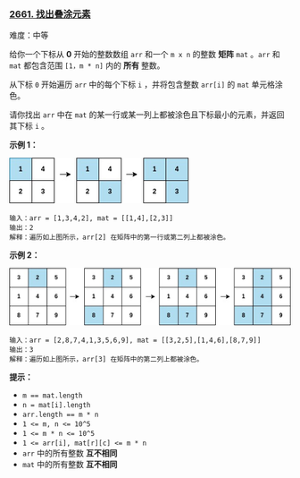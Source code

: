 ### [2661\. 找出叠涂元素](https://leetcode.cn/problems/first-completely-painted-row-or-column/)

难度：中等

给你一个下标从 **0** 开始的整数数组 `arr` 和一个 `m x n` 的整数 **矩阵** `mat` 。`arr` 和 `mat` 都包含范围 `[1，m * n]` 内的 **所有** 整数。

从下标 `0` 开始遍历 `arr` 中的每个下标 `i` ，并将包含整数 `arr[i]` 的 `mat` 单元格涂色。

请你找出 `arr` 中在 `mat` 的某一行或某一列上都被涂色且下标最小的元素，并返回其下标 `i` 。

**示例 1：**

![](./assets/img/Question2661_01.jpg)

```
输入：arr = [1,3,4,2], mat = [[1,4],[2,3]]
输出：2
解释：遍历如上图所示，arr[2] 在矩阵中的第一行或第二列上都被涂色。
```

**示例 2：**

![](./assets/img/Question2661_02.jpg)

```
输入：arr = [2,8,7,4,1,3,5,6,9], mat = [[3,2,5],[1,4,6],[8,7,9]]
输出：3
解释：遍历如上图所示，arr[3] 在矩阵中的第二列上都被涂色。
```

**提示：**

-   `m == mat.length`
-   `n = mat[i].length`
-   `arr.length == m * n`
-   `1 <= m, n <= 10^5`
-   `1 <= m * n <= 10^5`
-   `1 <= arr[i], mat[r][c] <= m * n`
-   `arr` 中的所有整数 **互不相同**
-   `mat` 中的所有整数 **互不相同**
